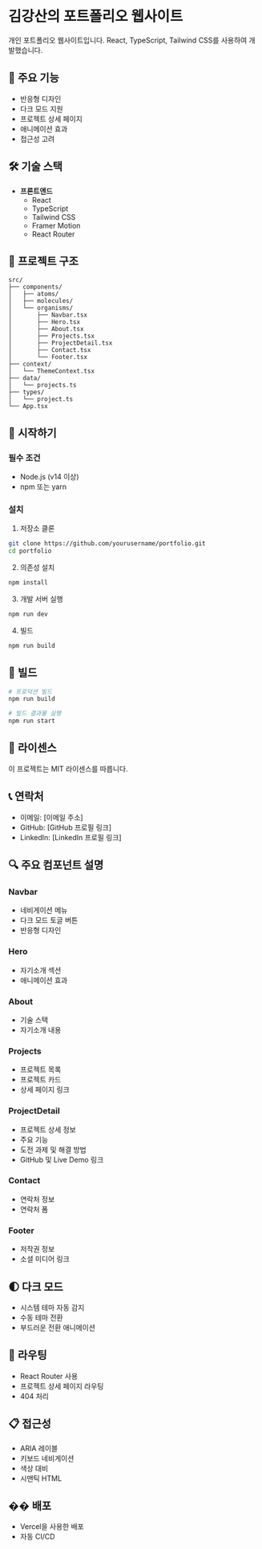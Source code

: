 # 김강산의 포트폴리오 웹사이트

개인 포트폴리오 웹사이트입니다. React, TypeScript, Tailwind CSS를 사용하여 개발했습니다.

## 🚀 주요 기능

- 반응형 디자인
- 다크 모드 지원
- 프로젝트 상세 페이지
- 애니메이션 효과
- 접근성 고려

## 🛠 기술 스택

- **프론트엔드**
  - React
  - TypeScript
  - Tailwind CSS
  - Framer Motion
  - React Router

## 📁 프로젝트 구조

```
src/
├── components/
│   ├── atoms/
│   ├── molecules/
│   └── organisms/
│       ├── Navbar.tsx
│       ├── Hero.tsx
│       ├── About.tsx
│       ├── Projects.tsx
│       ├── ProjectDetail.tsx
│       ├── Contact.tsx
│       └── Footer.tsx
├── context/
│   └── ThemeContext.tsx
├── data/
│   └── projects.ts
├── types/
│   └── project.ts
└── App.tsx
```

## 🚀 시작하기

### 필수 조건

- Node.js (v14 이상)
- npm 또는 yarn

### 설치

1. 저장소 클론
```bash
git clone https://github.com/yourusername/portfolio.git
cd portfolio
```

2. 의존성 설치
```bash
npm install
```

3. 개발 서버 실행
```bash
npm run dev
```

4. 빌드
```bash
npm run build
```

## 🔧 빌드

```bash
# 프로덕션 빌드
npm run build

# 빌드 결과물 실행
npm run start
```

## 📝 라이센스

이 프로젝트는 MIT 라이센스를 따릅니다.

## 📞 연락처

- 이메일: [이메일 주소]
- GitHub: [GitHub 프로필 링크]
- LinkedIn: [LinkedIn 프로필 링크]

## 🔍 주요 컴포넌트 설명

### Navbar
- 네비게이션 메뉴
- 다크 모드 토글 버튼
- 반응형 디자인

### Hero
- 자기소개 섹션
- 애니메이션 효과

### About
- 기술 스택
- 자기소개 내용

### Projects
- 프로젝트 목록
- 프로젝트 카드
- 상세 페이지 링크

### ProjectDetail
- 프로젝트 상세 정보
- 주요 기능
- 도전 과제 및 해결 방법
- GitHub 및 Live Demo 링크

### Contact
- 연락처 정보
- 연락처 폼

### Footer
- 저작권 정보
- 소셜 미디어 링크

## 🌓 다크 모드

- 시스템 테마 자동 감지
- 수동 테마 전환
- 부드러운 전환 애니메이션

## 🔗 라우팅

- React Router 사용
- 프로젝트 상세 페이지 라우팅
- 404 처리

## 📋 접근성

- ARIA 레이블
- 키보드 네비게이션
- 색상 대비
- 시맨틱 HTML

## �� 배포

- Vercel을 사용한 배포
- 자동 CI/CD
